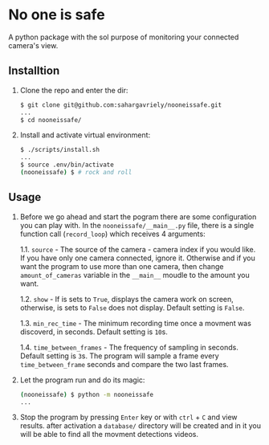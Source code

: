 # No one is safe

A python package with the sol purpose of monitoring your connected camera's view.

## Installtion

1. Clone the repo and enter the dir:

    ```sh
    $ git clone git@github.com:sahargavriely/nooneissafe.git
    ...
    $ cd nooneissafe/
    ```

2. Install and activate virtual environment:

    ```sh
    $ ./scripts/install.sh
    ...
    $ source .env/bin/activate
    (nooneissafe) $ # rock and roll
    ```

## Usage

1. Before we go ahead and start the pogram there are some configuration you can play with.
   In the `nooneissafe/__main__.py` file, there is a single function call (`record_loop`) which receives 4 arguments:

    1.1. `source` - The source of the camera - camera index if you would like. If you have only one camera connected, ignore it. Otherwise and if you want the program to use more than one camera, then change `amount_of_cameras` variable in the `__main__` moudle to the amount you want.

    1.2. `show` - If is sets to `True`, displays the camera work on screen, otherwise, is sets to `False` does not display. Default setting is `False`.

    1.3. `min_rec_time` - The minimum recording time once a movment was discoverd, in seconds. Default setting is `10`s.

    1.4. `time_between_frames` - The frequency of sampling in seconds. Default setting is `3`s. The program will sample a frame every `time_between_frame` seconds and compare the two last frames.

2. Let the program run and do its magic:

    ```sh
    (nooneissafe) $ python -m nooneissafe
    ...
    ```

3. Stop the program by pressing `Enter` key or with `ctrl` + `C` and view results. after activation a `database/` directory will be created and in it you will be able to find all the movment detections videos.
